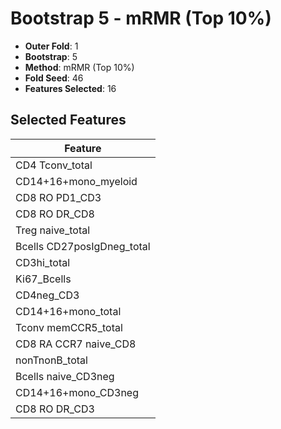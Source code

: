 # Bootstrap 5 - mRMR (Top 10%)

- **Outer Fold**: 1
- **Bootstrap**: 5
- **Method**: mRMR (Top 10%)
- **Fold Seed**: 46
- **Features Selected**: 16

## Selected Features

| Feature |
|---------|
| CD4 Tconv_total |
| CD14+16+mono_myeloid |
| CD8 RO PD1_CD3 |
| CD8 RO DR_CD8 |
| Treg naive_total |
| Bcells CD27posIgDneg_total |
| CD3hi_total |
| Ki67_Bcells |
| CD4neg_CD3 |
| CD14+16+mono_total |
| Tconv memCCR5_total |
| CD8 RA CCR7 naive_CD8 |
| nonTnonB_total |
| Bcells naive_CD3neg |
| CD14+16+mono_CD3neg |
| CD8 RO DR_CD3 |
